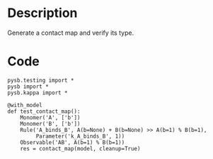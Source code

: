 # Description
Generate a contact map and verify its type.

# Code
```
pysb.testing import *
pysb import *
pysb.kappa import *

@with_model
def test_contact_map():
    Monomer('A', ['b'])
    Monomer('B', ['b'])
    Rule('A_binds_B', A(b=None) + B(b=None) >> A(b=1) % B(b=1),
         Parameter('k_A_binds_B', 1))
    Observable('AB', A(b=1) % B(b=1))
    res = contact_map(model, cleanup=True)

```
